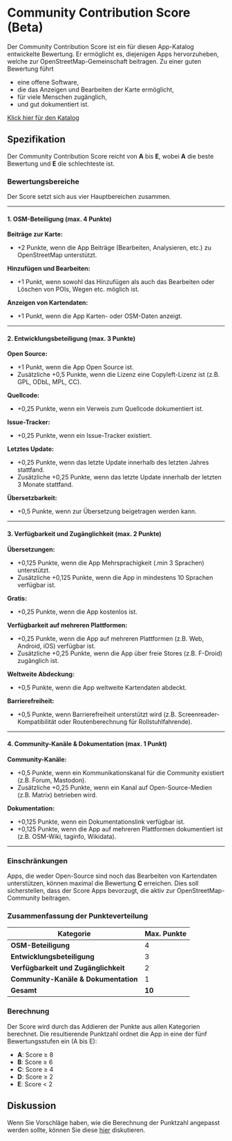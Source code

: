 # Community Contribution Score (Beta)

Der Community Contribution Score ist ein für diesen App-Katalog entwickelte Bewertung.
Er ermöglicht es, diejenigen Apps hervorzuheben, welche zur OpenStreetMap-Gemeinschaft beitragen.
Zu einer guten Bewertung führt

- eine offene Software,
- die das Anzeigen und Bearbeiten der Karte ermöglicht,
- für viele Menschen zugänglich,
- und gut dokumentiert ist.

[Klick hier für den Katalog](https://osm-apps.org)

## Spezifikation

Der Community Contribution Score reicht von **A** bis **E**, wobei **A** die beste Bewertung und **E** die schlechteste ist.

### Bewertungsbereiche

Der Score setzt sich aus vier Hauptbereichen zusammen.

---

#### 1. OSM-Beteiligung (max. 4 Punkte)

**Beiträge zur Karte:**

- +2 Punkte, wenn die App Beiträge (Bearbeiten, Analysieren, etc.) zu OpenStreetMap unterstützt.

**Hinzufügen und Bearbeiten:**

- +1 Punkt, wenn sowohl das Hinzufügen als auch das Bearbeiten oder Löschen von POIs, Wegen etc. möglich ist.

**Anzeigen von Kartendaten:**

- +1 Punkt, wenn die App Karten- oder OSM-Daten anzeigt.

---

#### 2. Entwicklungsbeteiligung (max. 3 Punkte)

**Open Source:**

- +1 Punkt, wenn die App Open Source ist.
- Zusätzliche +0,5 Punkte, wenn die Lizenz eine Copyleft-Lizenz ist (z.B. GPL, ODbL, MPL, CC).

**Quellcode:**

- +0,25 Punkte, wenn ein Verweis zum Quellcode dokumentiert ist.

**Issue-Tracker:**

- +0,25 Punkte, wenn ein Issue-Tracker existiert.

**Letztes Update:**

- +0,25 Punkte, wenn das letzte Update innerhalb des letzten Jahres stattfand.
- Zusätzliche +0,25 Punkte, wenn das letzte Update innerhalb der letzten 3 Monate stattfand.

**Übersetzbarkeit:**

- +0,5 Punkte, wenn zur Übersetzung beigetragen werden kann.

---

#### 3. Verfügbarkeit und Zugänglichkeit (max. 2 Punkte)

**Übersetzungen:**

- +0,125 Punkte, wenn die App Mehrsprachigkeit (.min 3 Sprachen) unterstützt.
- Zusätzliche +0,125 Punkte, wenn die App in mindestens 10 Sprachen verfügbar ist.

**Gratis:**

- +0,25 Punkte, wenn die App kostenlos ist.

**Verfügbarkeit auf mehreren Plattformen:**

- +0,25 Punkte, wenn die App auf mehreren Plattformen (z.B. Web, Android, iOS) verfügbar ist.
- Zusätzliche +0,25 Punkte, wenn die App über freie Stores (z.B. F-Droid) zugänglich ist.

**Weltweite Abdeckung:**

- +0,5 Punkte, wenn die App weltweite Kartendaten abdeckt.

**Barrierefreiheit:**

- +0,5 Punkte, wenn Barrierefreiheit unterstützt wird (z.B. Screenreader-Kompatibilität oder Routenberechnung für Rollstuhlfahrende).

---

#### 4. Community-Kanäle & Dokumentation (max. 1 Punkt)

**Community-Kanäle:**

- +0,5 Punkte, wenn ein Kommunikationskanal für die Community existiert (z.B. Forum, Mastodon).
- Zusätzliche +0,25 Punkte, wenn ein Kanal auf Open-Source-Medien (z.B. Matrix) betrieben wird.

**Dokumentation:**

- +0,125 Punkte, wenn ein Dokumentationslink verfügbar ist.
- +0,125 Punkte, wenn die App auf mehreren Plattformen dokumentiert ist (z.B. OSM-Wiki, taginfo, Wikidata).

---

### Einschränkungen

Apps, die weder Open-Source sind noch das Bearbeiten von Kartendaten unterstützen, können maximal die Bewertung **C** erreichen. Dies soll sicherstellen, dass der Score Apps bevorzugt, die aktiv zur OpenStreetMap-Community beitragen.

### Zusammenfassung der Punkteverteilung

| Kategorie                            | Max. Punkte |
| ------------------------------------ | ----------- |
| **OSM-Beteiligung**                  | 4           |
| **Entwicklungsbeteiligung**          | 3           |
| **Verfügbarkeit und Zugänglichkeit** | 2           |
| **Community-Kanäle & Dokumentation** | 1           |
| **Gesamt**                           | **10**      |

### Berechnung

Der Score wird durch das Addieren der Punkte aus allen Kategorien berechnet. Die resultierende Punktzahl ordnet die App in eine der fünf Bewertungsstufen ein (A bis E):

- **A**: Score ≥ 8
- **B**: Score ≥ 6
- **C**: Score ≥ 4
- **D**: Score ≥ 2
- **E**: Score < 2

## Diskussion

Wenn Sie Vorschläge haben, wie die Berechnung der Punktzahl angepasst werden sollte, können Sie diese [hier](https://github.com/ToastHawaii/osm-apps-catalog/discussions/123) diskutieren.
